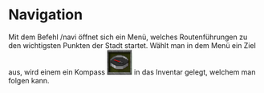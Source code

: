 # Navigation

Mit dem Befehl /navi öffnet sich ein Menü, welches Routenführungen zu den wichtigsten Punkten der Stadt startet. Wählt man in dem Menü ein Ziel aus, wird einem ein Kompass <img width="50" height="50" src="../../../assets/image/allgemein/Compass.png"> in das Inventar gelegt, welchem man folgen kann.
